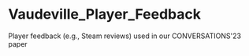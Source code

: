 # Vaudeville_Player_Feedback
Player feedback (e.g., Steam reviews) used in our CONVERSATIONS'23 paper
